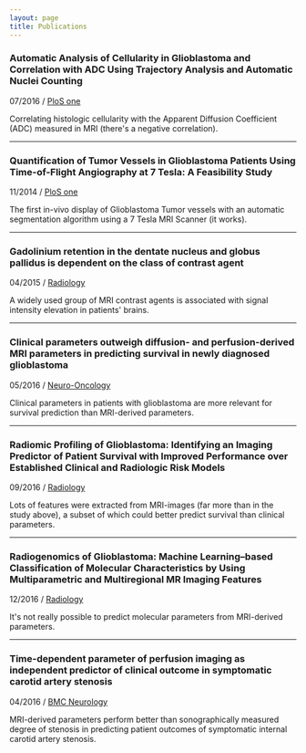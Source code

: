 ```yaml
---
layout: page
title: Publications
---
```


### Automatic Analysis of Cellularity in Glioblastoma and Correlation with ADC Using Trajectory Analysis and Automatic Nuclei Counting

07/2016 / [PloS one](http://journals.plos.org/plosone/article?id=10.1371/journal.pone.0160250)

Correlating histologic cellularity with the Apparent Diffusion Coefficient (ADC)
measured in MRI (there's a negative correlation).

---

### Quantification of Tumor Vessels in Glioblastoma Patients Using Time-of-Flight Angiography at 7 Tesla: A Feasibility Study

11/2014 / [PloS one](http://journals.plos.org/plosone/article?id=10.1371/journal.pone.0110727)

The first in-vivo display of Glioblastoma Tumor vessels with an automatic
segmentation algorithm using a 7 Tesla MRI Scanner (it works).

---

### Gadolinium retention in the dentate nucleus and globus pallidus is dependent on the class of contrast agent

04/2015 / [Radiology](http://pubs.rsna.org/doi/abs/10.1148/radiol.2015150337)

A widely used group of MRI contrast agents is associated with signal intensity
elevation in patients' brains.

---

### Clinical parameters outweigh diffusion- and perfusion-derived MRI parameters in predicting survival in newly diagnosed glioblastoma

05/2016 / [Neuro-Oncology](http://neuro-oncology.oxfordjournals.org/content/18/12/1673.short)

Clinical parameters in patients with glioblastoma are more relevant for survival
prediction than MRI-derived parameters.

---

### Radiomic Profiling of Glioblastoma: Identifying an Imaging Predictor of Patient Survival with Improved Performance over Established Clinical and Radiologic Risk Models

09/2016 / [Radiology](http://pubs.rsna.org/doi/abs/10.1148/radiol.2016160845)

Lots of features were extracted from MRI-images (far more than in the study above),
a subset of which could better predict survival than clinical parameters.

---

### Radiogenomics of Glioblastoma: Machine Learning–based Classification of Molecular Characteristics by Using Multiparametric and Multiregional MR Imaging Features

12/2016 / [Radiology](http://pubs.rsna.org/doi/abs/10.1148/radiol.2016161382)

It's not really possible to predict molecular parameters from MRI-derived
parameters.

---

### Time-dependent parameter of perfusion imaging as independent predictor of clinical outcome in symptomatic carotid artery stenosis

04/2016 / [BMC Neurology](https://bmcneurol.biomedcentral.com/articles/10.1186/s12883-016-0576-5)

MRI-derived parameters perform better than sonographically measured degree
of stenosis in predicting patient outcomes of symptomatic
internal carotid artery stenosis.

